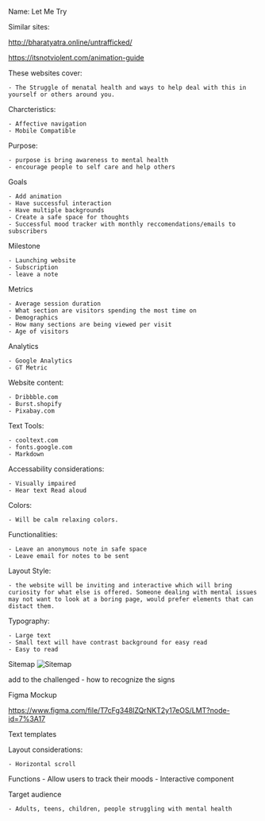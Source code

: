 Name: Let Me Try

Similar sites:

http://bharatyatra.online/untrafficked/
    
https://itsnotviolent.com/animation-guide



These websites cover:

    - The Struggle of menatal health and ways to help deal with this in yourself or others around you.


Charcteristics:

    - Affective navigation
    - Mobile Compatible
    

Purpose:

    - purpose is bring awareness to mental health 
    - encourage people to self care and help others

Goals

    - Add animation 
    - Have successful interaction
    - Have multiple backgrounds
    - Create a safe space for thoughts
    - Successful mood tracker with monthly reccomendations/emails to subscribers 
    
    

Milestone

    - Launching website	
    - Subscription
    - leave a note

Metrics

    - Average session duration
    - What section are visitors spending the most time on
    - Demographics
    - How many sections are being viewed per visit
    - Age of visitors

Analytics

    - Google Analytics 
    - GT Metric

Website content:

    - Dribbble.com
    - Burst.shopify
    - Pixabay.com


Text Tools:

	- cooltext.com
	- fonts.google.com
	- Markdown
	
Accessability considerations:

	- Visually impaired
	- Hear text Read aloud
	
Colors:

	- Will be calm relaxing colors. 
	
Functionalities:
	
	- Leave an anonymous note in safe space
	- Leave email for notes to be sent 
	
Layout Style:

	- the website will be inviting and interactive which will bring curiosity for what else is offered. Someone dealing with mental issues may not want to look at a boring page, would prefer elements that can distact them.
	
Typography:

	- Large text
	- Small text will have contrast background for easy read
	- Easy to read

 

Sitemap
![Sitemap](https://github.com/QuayJ/LetMeTry/blob/a98d3cf5a73ce4d4e7f674f76fb7071cb515bceb/gloomap_b847b0c4.png)

 
 add to the challenged - how to recognize the signs


 
 Figma Mockup
 
https://www.figma.com/file/T7cFg348lZQrNKT2y17eOS/LMT?node-id=7%3A17 


Text templates

Layout considerations:

	- Horizontal scroll 

Functions
    - Allow users to track their moods
    - Interactive component   

Target audience

    - Adults, teens, children, people struggling with mental health 

